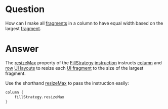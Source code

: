 # Question

How can I make all [fragments](def://) in a column to have equal width based on the largest [fragment](def://).

# Answer

The [resizeMax](property://FillStrategy) property of the [FillStrategy](class://) [instruction](def://)
instructs [column](fragment://) and [row](fragment://) [UI layouts](def://) to resize each [UI fragment](def://) to the
size of the largest fragment.

Use the shorthand [resizeMax](property://fillStrategy) to pass the instruction easily:

```kotlin
column {
    fillStrategy.resizeMax
}
```